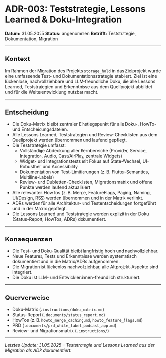 # ADR-003: Teststrategie, Lessons Learned & Doku-Integration

**Datum:** 31.05.2025
**Status:** angenommen
**Betrifft:** Teststrategie, Dokumentation, Migration

---

## Kontext
Im Rahmen der Migration des Projekts `storage_hold` in das Zielprojekt wurde eine umfassende Test- und Dokumentationsstrategie etabliert. Ziel ist eine lückenlose, nachvollziehbare und LLM-freundliche Doku, die alle Lessons Learned, Teststrategien und Erkenntnisse aus dem Quellprojekt abbildet und für die Weiterentwicklung nutzbar macht.

---

## Entscheidung
- Die Doku-Matrix bleibt zentraler Einstiegspunkt für alle Doku-, HowTo- und Entscheidungsdateien.
- Alle Lessons Learned, Teststrategien und Review-Checklisten aus dem Quellprojekt werden übernommen und laufend gepflegt.
- Die Teststrategie umfasst:
  - Vollständige Abdeckung aller Kernbereiche (Provider, Service, Integration, Audio, Cast/AirPlay, zentrale Widgets)
  - Widget- und Integrationstests mit Fokus auf State-Wechsel, UI-Robustheit und Accessibility
  - Dokumentation von Test-Limitierungen (z. B. Flutter-Semantics, Multiline-Labels)
  - Review- und Dubletten-Checklisten, Migrationsmatrix und offene Punkte werden laufend aktualisiert
- Alle relevanten HowTos (z. B. Merge, FeatureFlags, Paging, Naming, UI/Design, RSS) werden übernommen und in der Matrix verlinkt.
- ADRs werden für alle Architektur- und Testentscheidungen fortgeführt und in der Matrix gepflegt.
- Die Lessons Learned und Teststrategie werden explizit in der Doku (Status-Report, HowTos, ADRs) dokumentiert.

---

## Konsequenzen
- Die Test- und Doku-Qualität bleibt langfristig hoch und nachvollziehbar.
- Neue Features, Tests und Erkenntnisse werden systematisch dokumentiert und in die Matrix/ADRs aufgenommen.
- Die Migration ist lückenlos nachvollziehbar, alle Altprojekt-Aspekte sind integriert.
- Die Doku ist LLM- und Entwickler:innen-freundlich strukturiert.

---

## Querverweise
- Doku-Matrix (`.instructions/doku_matrix.md`)
- Status-Report (`.documents/status_report.md`)
- HowTos (z. B. `howto_merge_caching.md`, `howto_feature_flags.md`)
- PRD (`.documents/prd_white_label_podcast_app.md`)
- Review- und Migrationsmatrix (`.instructions/`)

---

*Letztes Update: 31.05.2025 – Teststrategie und Lessons Learned aus der Migration als ADR dokumentiert.*
